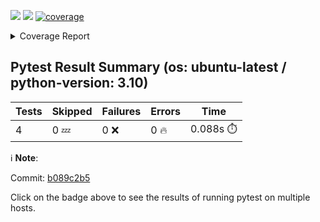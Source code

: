 [![](https://github.com/7rikazhexde/trial-test/actions/workflows/test_summary.yml/badge.svg)](https://github.com/7rikazhexde/trial-test/actions/workflows/test_summary.yml) [![](https://img.shields.io/badge/pytest_html-url-success)](https://7rikazhexde.github.io/trial-test/report_page.html)
<a href="https://github.com/7rikazhexde/trial-test/blob/b089c2b5294457c6b11005ad29a558ff7e1ad874/README.md"><img alt="coverage" src="https://img.shields.io/badge/coverage-100%25-brightgreen.svg" /></a><details><summary>Coverage Report </summary><table><tr><th>File</th><th>Stmts</th><th>Miss</th><th>Cover</th><th>Missing</th></tr><tbody><tr><td><a href="https://github.com/7rikazhexde/trial-test/blob/b089c2b5294457c6b11005ad29a558ff7e1ad874/__init__.py">\_\_init\_\_.py</a></td><td>0</td><td>0</td><td>100%</td><td>&nbsp;</td></tr><tr><td><a href="https://github.com/7rikazhexde/trial-test/blob/b089c2b5294457c6b11005ad29a558ff7e1ad874/operations.py">operations.py</a></td><td>9</td><td>0</td><td>100%</td><td>&nbsp;</td></tr><tr><td><b>TOTAL</b></td><td><b>9</b></td><td><b>0</b></td><td><b>100%</b></td><td>&nbsp;</td></tr></tbody></table></details>

## Pytest Result Summary (os: ubuntu-latest / python-version: 3.10)
| Tests | Skipped | Failures | Errors | Time |
| ----- | ------- | -------- | -------- | ------------------ |
| 4 | 0 :zzz: | 0 :x: | 0 :fire: | 0.088s :stopwatch: |

ℹ️ **Note**:  

Commit: [b089c2b5](https://github.com/7rikazhexde/trial-test/tree/b089c2b5)

Click on the  badge above to see the results of running pytest on multiple hosts.
